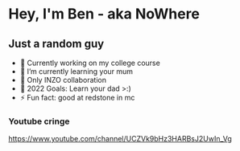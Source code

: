 # Hey, I'm Ben - aka NoWhere

## Just a random guy

- 🔭 Currently working on my college course
- 🌱 I’m currently learning your mum
- 👯 Only INZO collaboration 
- 🥅 2022 Goals: Learn your dad >:)
- ⚡ Fun fact: good at redstone in mc


### Youtube cringe
https://www.youtube.com/channel/UCZVk9bHz3HARBsJ2UwIn_Vg
